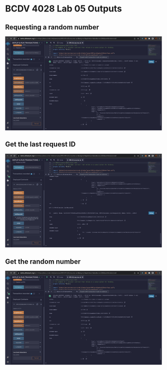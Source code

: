 # BCDV 4028 Lab 05 Outputs

## Requesting a random number

![Initial Request](https://github.com/aratrika1996/BCDV-4028-Assignments/blob/main/Lab%2005/RequestNumber.png)

## Get the last request ID

![Request ID](https://github.com/aratrika1996/BCDV-4028-Assignments/blob/main/Lab%2005/RequestID.png)

## Get the random number

![Output](https://github.com/aratrika1996/BCDV-4028-Assignments/blob/main/Lab%2005/RequestNumber.png)